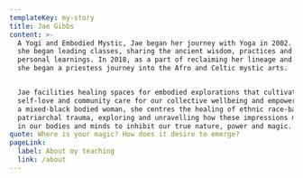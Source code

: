```yaml
---
templateKey: my-story
title: Jae Gibbs
content: >-
  A Yogi and Embodied Mystic, Jae began her journey with Yoga in 2002. In 2015
  she began leading classes, sharing the ancient wisdom, practices and her
  personal learnings. In 2018, as a part of reclaiming her lineage and identity,
  she began a priestess journey into the Afro and Celtic mystic arts.


  Jae facilities healing spaces for embodied explorations that cultivate
  self-love and community care for our collective wellbeing and empowerment. As
  a mixed-black bodied woman, she centres the healing of ethnic race-based and
  patriarchal trauma, exploring and unravelling how these impressions manifest
  in our bodies and minds to inhibit our true nature, power and magic.
quote: Where is your magic? How does it desire to emerge?
pageLink:
  label: About my teaching
  link: /about
---
```


